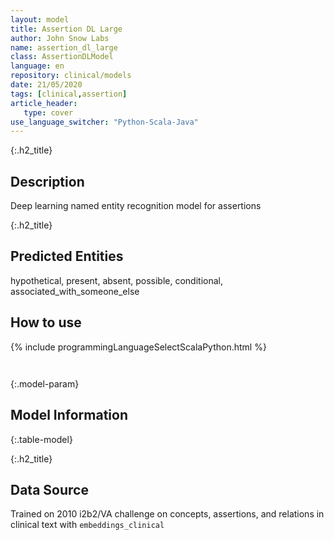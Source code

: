 ```yaml
---
layout: model
title: Assertion DL Large
author: John Snow Labs
name: assertion_dl_large
class: AssertionDLModel
language: en
repository: clinical/models
date: 21/05/2020
tags: [clinical,assertion]
article_header:
   type: cover
use_language_switcher: "Python-Scala-Java"
---
```


{:.h2_title}
## Description 
Deep learning named entity recognition model for assertions 

 {:.h2_title}
## Predicted Entities
hypothetical, present, absent, possible, conditional, associated_with_someone_else 



## How to use 
<div class="tabs-box" markdown="1">

{% include programmingLanguageSelectScalaPython.html %}

```python

```

```scala

```
</div>



{:.model-param}
## Model Information
{:.table-model}





{:.h2_title}
## Data Source
Trained on 2010 i2b2/VA challenge on concepts, assertions, and relations in clinical text with `embeddings_clinical`

